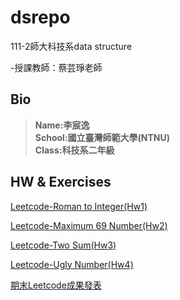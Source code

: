 # dsrepo

111-2師大科技系data structure

-授課教師：蔡芸琤老師

## Bio  
>**Name:李宸逸**  
>**School:國立臺灣師範大學(NTNU)**  
>**Class:科技系二年級**  

## HW & Exercises

[Leetcode-Roman to Integer(Hw1)](https://youtu.be/N-W8owIbUX4)

[Leetcode-Maximum 69 Number(Hw2)](https://youtu.be/-C-j_RLZ0c4)

[Leetcode-Two Sum(Hw3)](https://youtu.be/vuM-ge24r-c)

[Leetcode-Ugly Number(Hw4)](https://youtu.be/wzPXNTf8Ino)

[期末Leetcode成果發表](https://youtu.be/aWhtQWcPpoM)

